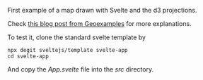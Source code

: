 First example of a map drawn with Svelte and the d3 projections.

Check [this blog post from Geoexamples](https://geoexamples.com/other/2019/12/08/mapping-svelte.html) for more explanations.

To test it, clone the standard svelte template by

    npx degit sveltejs/template svelte-app
    cd svelte-app

And copy the _App.svelte_ file into the _src_ directory.
